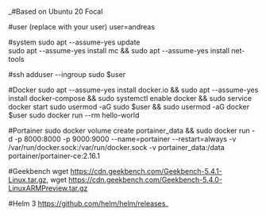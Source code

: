 _#Based on Ubuntu 20 Focal

#user (replace with your user)
user=andreas

#system 
sudo apt --assume-yes update  
sudo apt --assume-yes install mc && sudo apt --assume-yes install net-tools

#ssh 
adduser --ingroup sudo $user

#Docker 
sudo apt --assume-yes install docker.io && sudo apt --assume-yes install docker-compose && sudo systemctl enable docker &&  sudo service docker start
sudo usermod -aG sudo $user && sudo usermod -aG docker $user
sudo docker run --rm hello-world

#Portainer
sudo docker volume create portainer_data && sudo docker run -d -p 8000:8000 -p 9000:9000 --name=portainer --restart=always -v /var/run/docker.sock:/var/run/docker.sock -v portainer_data:/data portainer/portainer-ce:2.16.1

#Geekbench
wget https://cdn.geekbench.com/Geekbench-5.4.1-Linux.tar.gz, wget https://cdn.geekbench.com/Geekbench-5.4.0-LinuxARMPreview.tar.gz

#Helm 3
https://github.com/helm/helm/releases_